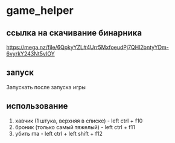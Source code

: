 # game_helper

## ссылка на скачивание бинарника 
https://mega.nz/file/6QpkyYZL#4Urr5MxfoeudPj7QHl2bntyYDm-6vyrkY243Nt5vIOY

## запуск
Запускать после запуска игры

## использование
1. хавчик (1 штука, верхняя в списке) - left ctrl + f10
2. броник (только самый тяжелый) - left ctrl + f11
3. убить гта - left ctrl + left shift + f12
